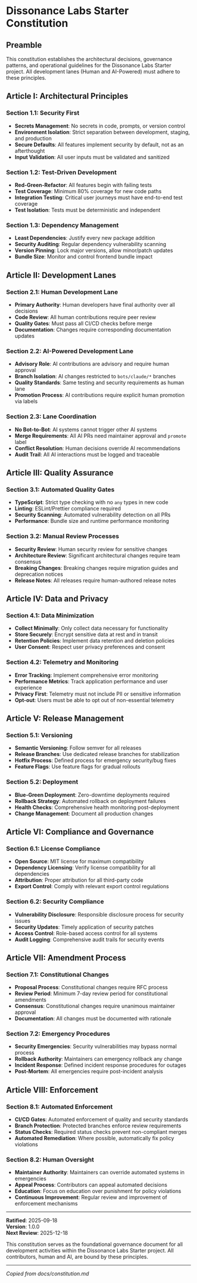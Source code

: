 # Dissonance Labs Starter Constitution

## Preamble

This constitution establishes the architectural decisions, governance patterns, and operational guidelines for the Dissonance Labs Starter project. All development lanes (Human and AI-Powered) must adhere to these principles.

## Article I: Architectural Principles

### Section 1.1: Security First
- **Secrets Management**: No secrets in code, prompts, or version control
- **Environment Isolation**: Strict separation between development, staging, and production
- **Secure Defaults**: All features implement security by default, not as an afterthought
- **Input Validation**: All user inputs must be validated and sanitized

### Section 1.2: Test-Driven Development
- **Red-Green-Refactor**: All features begin with failing tests
- **Test Coverage**: Minimum 80% coverage for new code paths
- **Integration Testing**: Critical user journeys must have end-to-end test coverage
- **Test Isolation**: Tests must be deterministic and independent

### Section 1.3: Dependency Management
- **Least Dependencies**: Justify every new package addition
- **Security Auditing**: Regular dependency vulnerability scanning
- **Version Pinning**: Lock major versions, allow minor/patch updates
- **Bundle Size**: Monitor and control frontend bundle impact

## Article II: Development Lanes

### Section 2.1: Human Development Lane
- **Primary Authority**: Human developers have final authority over all decisions
- **Code Review**: All human contributions require peer review
- **Quality Gates**: Must pass all CI/CD checks before merge
- **Documentation**: Changes require corresponding documentation updates

### Section 2.2: AI-Powered Development Lane
- **Advisory Role**: AI contributions are advisory and require human approval
- **Branch Isolation**: AI changes restricted to `bots/claude/*` branches
- **Quality Standards**: Same testing and security requirements as human lane
- **Promotion Process**: AI contributions require explicit human promotion via labels

### Section 2.3: Lane Coordination
- **No Bot-to-Bot**: AI systems cannot trigger other AI systems
- **Merge Requirements**: All AI PRs need maintainer approval and `promote` label
- **Conflict Resolution**: Human decisions override AI recommendations
- **Audit Trail**: All AI interactions must be logged and traceable

## Article III: Quality Assurance

### Section 3.1: Automated Quality Gates
- **TypeScript**: Strict type checking with no `any` types in new code
- **Linting**: ESLint/Prettier compliance required
- **Security Scanning**: Automated vulnerability detection on all PRs
- **Performance**: Bundle size and runtime performance monitoring

### Section 3.2: Manual Review Processes
- **Security Review**: Human security review for sensitive changes
- **Architecture Review**: Significant architectural changes require team consensus
- **Breaking Changes**: Breaking changes require migration guides and deprecation notices
- **Release Notes**: All releases require human-authored release notes

## Article IV: Data and Privacy

### Section 4.1: Data Minimization
- **Collect Minimally**: Only collect data necessary for functionality
- **Store Securely**: Encrypt sensitive data at rest and in transit
- **Retention Policies**: Implement data retention and deletion policies
- **User Consent**: Respect user privacy preferences and consent

### Section 4.2: Telemetry and Monitoring
- **Error Tracking**: Implement comprehensive error monitoring
- **Performance Metrics**: Track application performance and user experience
- **Privacy First**: Telemetry must not include PII or sensitive information
- **Opt-out**: Users must be able to opt out of non-essential telemetry

## Article V: Release Management

### Section 5.1: Versioning
- **Semantic Versioning**: Follow semver for all releases
- **Release Branches**: Use dedicated release branches for stabilization
- **Hotfix Process**: Defined process for emergency security/bug fixes
- **Feature Flags**: Use feature flags for gradual rollouts

### Section 5.2: Deployment
- **Blue-Green Deployment**: Zero-downtime deployments required
- **Rollback Strategy**: Automated rollback on deployment failures
- **Health Checks**: Comprehensive health monitoring post-deployment
- **Change Management**: Document all production changes

## Article VI: Compliance and Governance

### Section 6.1: License Compliance
- **Open Source**: MIT license for maximum compatibility
- **Dependency Licensing**: Verify license compatibility for all dependencies
- **Attribution**: Proper attribution for all third-party code
- **Export Control**: Comply with relevant export control regulations

### Section 6.2: Security Compliance
- **Vulnerability Disclosure**: Responsible disclosure process for security issues
- **Security Updates**: Timely application of security patches
- **Access Control**: Role-based access control for all systems
- **Audit Logging**: Comprehensive audit trails for security events

## Article VII: Amendment Process

### Section 7.1: Constitutional Changes
- **Proposal Process**: Constitutional changes require RFC process
- **Review Period**: Minimum 7-day review period for constitutional amendments
- **Consensus**: Constitutional changes require unanimous maintainer approval
- **Documentation**: All changes must be documented with rationale

### Section 7.2: Emergency Procedures
- **Security Emergencies**: Security vulnerabilities may bypass normal process
- **Rollback Authority**: Maintainers can emergency rollback any change
- **Incident Response**: Defined incident response procedures for outages
- **Post-Mortem**: All emergencies require post-incident analysis

## Article VIII: Enforcement

### Section 8.1: Automated Enforcement
- **CI/CD Gates**: Automated enforcement of quality and security standards
- **Branch Protection**: Protected branches enforce review requirements
- **Status Checks**: Required status checks prevent non-compliant merges
- **Automated Remediation**: Where possible, automatically fix policy violations

### Section 8.2: Human Oversight
- **Maintainer Authority**: Maintainers can override automated systems in emergencies
- **Appeal Process**: Contributors can appeal automated decisions
- **Education**: Focus on education over punishment for policy violations
- **Continuous Improvement**: Regular review and improvement of enforcement mechanisms

---

**Ratified**: 2025-09-18  
**Version**: 1.0.0  
**Next Review**: 2025-12-18  

This constitution serves as the foundational governance document for all development activities within the Dissonance Labs Starter project. All contributors, human and AI, are bound by these principles.

---
*Copied from docs/constitution.md*
